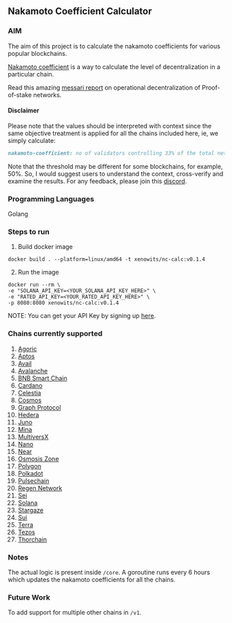 ## Nakamoto Coefficient Calculator

### AIM

The aim of this project is to calculate the nakamoto coefficients for various popular blockchains.

[Nakamoto coefficient](https://news.earn.com/quantifying-decentralization-e39db233c28e) is a way to calculate the level of decentralization in a particular chain.

Read this amazing [messari report](https://messari.io/report/evaluating-validator-decentralization-geographic-and-infrastructure-distribution-in-proof-of-stake-networks) on operational decentralization of Proof-of-stake networks.

#### Disclaimer

Please note that the values should be interpreted with context since the same objective treatment is applied for all the chains included here, ie,
we simply calculate:
```markdown
nakamoto-coefficient: no of validators controlling 33% of the total network stake
```

Note that the threshold may be different for some blockchains, for example, 50%.
So, I would suggest users to understand the context, cross-verify and examine the results. For any feedback, please join this [discord](https://discord.gg/Una8qmFg).

### Programming Languages

Golang

### Steps to run
1. Build docker image
```shell
docker build . --platform=linux/amd64 -t xenowits/nc-calc:v0.1.4
```
2. Run the image
```shell
docker run --rm \
-e "SOLANA_API_KEY=<YOUR_SOLANA_API_KEY_HERE>" \
-e "RATED_API_KEY=<YOUR_RATED_API_KEY_HERE>" \
-p 8080:8080 xenowits/nc-calc:v0.1.4
```

NOTE: You can get your API Key by signing up [here](https://www.validators.app/users/sign_up?locale=en&network=mainnet).

### Chains currently supported

1. [Agoric](https://agoric.com/)
2. [Aptos](https://aptosfoundation.org/)
3. [Avail](https://www.availproject.org/)
4. [Avalanche](https://www.avax.network/)
5. [BNB Smart Chain](https://www.bnbchain.org)
6. [Cardano](https://cardano.org/)
7. [Celestia](https://celestia.org/)
8. [Cosmos](https://cosmos.network/)
9. [Graph Protocol](https://thegraph.com/)
10. [Hedera](https://hedera.com/)
11. [Juno](https://www.junonetwork.io/)
12. [Mina](https://minaprotocol.com/)
13. [MultiversX](https://multiversx.com/)
14. [Nano](https://nano.org/)
15. [Near](https://near.org/)
16. [Osmosis Zone](https://osmosis.zone/)
17. [Polygon](https://polygon.technology/)
18. [Polkadot](https://polkadot.network/)
19. [Pulsechain](https://pulsechain.com/)
20. [Regen Network](https://www.regen.network/)
21. [Sei](https://sei.io/)
22. [Solana](https://solana.com/)
23. [Stargaze](https://stargaze.zone/)
24. [Sui](https://sui.io/)
25. [Terra](https://www.terra.money/)
26. [Tezos](https://tezos.com/)
27. [Thorchain](https://www.thorchain.com/)

### Notes

The actual logic is present inside `/core`. A goroutine runs every 6 hours which updates the nakamoto coefficients for all the chains.

### Future Work

To add support for multiple other chains in `/v1`.